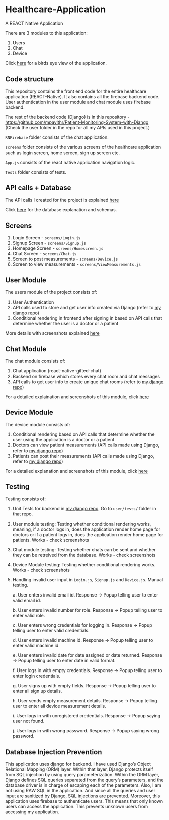 # Healthcare-Application

A REACT Native Application

There are 3 modules to this application: 
1. Users
2. Chat
3. Device

Click [here](https://github.com/mpavithr/healthcare-platform/wiki/Bird's-eye-view-of-the-application) for a birds eye view of the application.

## Code structure

This repository contains the front end code for the entire healthcare application (REACT-Native). It also contains all the firebase backend code. User authentication in the user module and chat module uses firebase backend. 

The rest of the backend code (Django) is in this repository - https://github.com/mpavithr/Patient-Monitoring-System-with-Django (Check the user folder in the repo for all my APIs used in this project.)

```RNFirebase``` folder consists of the chat application.

```screens``` folder consists of the various screens of the healthcare application such as login screen, home screen, sign up screen etc.

```App.js``` consists of the react native application navigation logic.

```Tests``` folder consists of tests.

## API calls + Database

The API calls I created for the project is explained [here](https://github.com/mpavithr/healthcare-platform/wiki/API-explanation)

Click [here](https://github.com/mpavithr/healthcare-platform/wiki/Database) for the database explanation and schemas.

## Screens 

1. Login Screen - ```screens/Login.js```
2. Signup Screen - ```screens/Signup.js```
3. Homepage Screen - ```screens/Homescreen.js```
4. Chat Screen - ```screens/Chat.js```
5. Screen to post measurements - ```screens/Device.js```
6. Screen to view measurements - ```screens/ViewMeasurements.js```

## User Module

The users module of the project consists of:
1. User Authentication
2. API calls used to store and get user info created via Django (refer to [my django repo](https://github.com/mpavithr/Patient-Monitoring-System-with-Django))
3. Conditional rendering in frontend after signing in based on API calls that determine whether the user is a doctor or a patient 

More details with screenshots explained [here](https://github.com/mpavithr/healthcare-platform/wiki/Users)

## Chat Module
 
The chat module consists of:
1. Chat application (react-native-gifted-chat)
2. Backend on firebase which stores every chat room and chat messages
3. API calls to get user info to create unique chat rooms (refer to [my django repo](https://github.com/mpavithr/Patient-Monitoring-System-with-Django))

For a detailed explaination and screenshots of this module, click [here](https://github.com/mpavithr/healthcare-platform/wiki/Chat)

## Device Module

The device module consists of:
1. Conditional rendering based on API calls that determine whether the user using the application is a doctor or a patient
2. Doctors can view patient measurements (API calls made using Django, refer to [my django repo](https://github.com/mpavithr/Patient-Monitoring-System-with-Django))
3. Patients can post their measurements (API calls made using Django, refer to [my django repo](https://github.com/mpavithr/Patient-Monitoring-System-with-Django))

For a detailed explanation and screenshots of this module, click [here](https://github.com/mpavithr/healthcare-platform/wiki/Device)

## Testing 

Testing consists of:

1. Unit Tests for backend in [my django repo](https://github.com/mpavithr/Patient-Monitoring-System-with-Django). Go to ```user/tests/``` folder in that repo.

2. User module testing: Testing whether conditional rendering works, meaning, if a doctor logs in, does the application render home page for doctors or if a patient logs in, does the application render home page for patients. Works - check screenshots

3. Chat module testing: Testing whether chats can be sent and whether they can be retreived from the database. Works - check screenshots

4. Device Module testing: Testing whether conditional rendering works. Works - check screenshots

5. Handling invalid user input in ```Login.js```, ```Signup.js``` and ```Device.js```. Manual testing.

   a. User enters invalid email id. Response -> Popup telling user to enter valid email id.
   
   b. User enters invalid number for role. Response -> Popup telling user to enter valid role.
   
   c. User enters wrong credentials for logging in. Response -> Popup telling user to enter valid credentials.
   
   d. User enters invalid machine id. Response -> Popup telling user to enter valid machine id.
   
   e. User enters invalid date for date assigned or date returned. Response -> Popup telling user to enter date in valid format.
   
   f. User logs in with empty credentials. Response -> Popup telling user to enter login credentials.
   
   g. User signs up with empty fields. Response -> Popup telling user to enter all sign up details.
   
   h. User sends empty measurement details. Response -> Popup telling user to enter all device measurement details.
   
   i. User logs in with unregistered credentials. Response -> Popup saying user not found.
   
   j. User logs in with wrong password. Response -> Popup saying wrong password.

## Database Injection Prevention

This application uses django for backend. I have used Django’s Object Relational Mapping (ORM) layer. Within that layer, Django protects itself from SQL injection by using query parameterization. Within the ORM layer, Django defines SQL queries separated from the query’s parameters, and the database driver is in charge of escaping each of the parameters. Also, I am not using RAW SQL in the application. And since all the queries and user input are sanitized by Django, SQL injections are prevented. 
Moreover, this application uses firebase to authenticate users. This means that only known users can access the application. This prevents unknown users from accessing my application.
